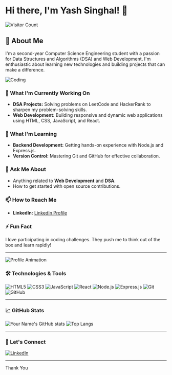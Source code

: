 # Hi there, I'm Yash Singhal! 👋

![Visitor Count](https://komarev.com/ghpvc/?username=mryashsinghal&color=blue)

## 🚀 About Me

I'm a second-year Computer Science Engineering student with a passion for Data Structures and Algorithms (DSA) and Web Development. I'm enthusiastic about learning new technologies and building projects that can make a difference.

![Coding](https://media.giphy.com/media/ZVik7pBtu9dNS/giphy.gif)

### 🔭 What I'm Currently Working On
- **DSA Projects:** Solving problems on LeetCode and HackerRank to sharpen my problem-solving skills.
- **Web Development:** Building responsive and dynamic web applications using HTML, CSS, JavaScript, and React.

### 🌱 What I'm Learning
- **Backend Development:** Getting hands-on experience with Node.js and Express.js.
- **Version Control:** Mastering Git and GitHub for effective collaboration.

### 💬 Ask Me About
- Anything related to **Web Development** and **DSA**.
- How to get started with open source contributions.

### 📫 How to Reach Me
- **LinkedIn:** [LinkedIn Profile](https://www.linkedin.com/in/yash--singhal/)

### ⚡ Fun Fact
I love participating in coding challenges. They push me to think out of the box and learn rapidly!

---

![Profile Animation](https://media.giphy.com/media/1yk4SakvdHLLw0urvU/giphy.gif)

### 🛠️ Technologies & Tools

![HTML5](https://img.shields.io/badge/-HTML5-E34F26?style=flat&logo=html5&logoColor=white)
![CSS3](https://img.shields.io/badge/-CSS3-1572B6?style=flat&logo=css3&logoColor=white)
![JavaScript](https://img.shields.io/badge/-JavaScript-F7DF1E?style=flat&logo=javascript&logoColor=black)
![React](https://img.shields.io/badge/-React-61DAFB?style=flat&logo=react&logoColor=black)
![Node.js](https://img.shields.io/badge/-Node.js-339933?style=flat&logo=node.js&logoColor=white)
![Express.js](https://img.shields.io/badge/-Express.js-000000?style=flat&logo=express&logoColor=white)
![Git](https://img.shields.io/badge/-Git-F05032?style=flat&logo=git&logoColor=white)
![GitHub](https://img.shields.io/badge/-GitHub-181717?style=flat&logo=github&logoColor=white)

---

### 📈 GitHub Stats

![Your Name's GitHub stats](https://github-readme-stats.vercel.app/api?username=mryashsinghal&show_icons=true&theme=radical)
![Top Langs](https://github-readme-stats.vercel.app/api/top-langs/?username=mryashsinghal&layout=compact&theme=radical)

---

### 🔗 Let's Connect

[![LinkedIn](https://img.shields.io/badge/-LinkedIn-0077B5?style=flat&logo=linkedin&logoColor=white)](https://www.linkedin.com/in/yash--singhal/)

---

Thank You

